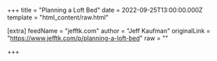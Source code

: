 
+++
title = "Planning a Loft Bed"
date = 2022-09-25T13:00:00.000Z
template = "html_content/raw.html"

[extra]
feedName = "jefftk.com"
author = "Jeff Kaufman"
originalLink = "https://www.jefftk.com/p/planning-a-loft-bed"
raw = ""

+++

